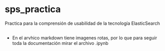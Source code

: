 # sps_practica
Practica para la comprensión de usabilidad de la tecnología ElasticSearch

## 
* En el arvhico markdown tiene imagenes rotas, por lo que para seguir toda la documentación mirar el archivo .ipynb
